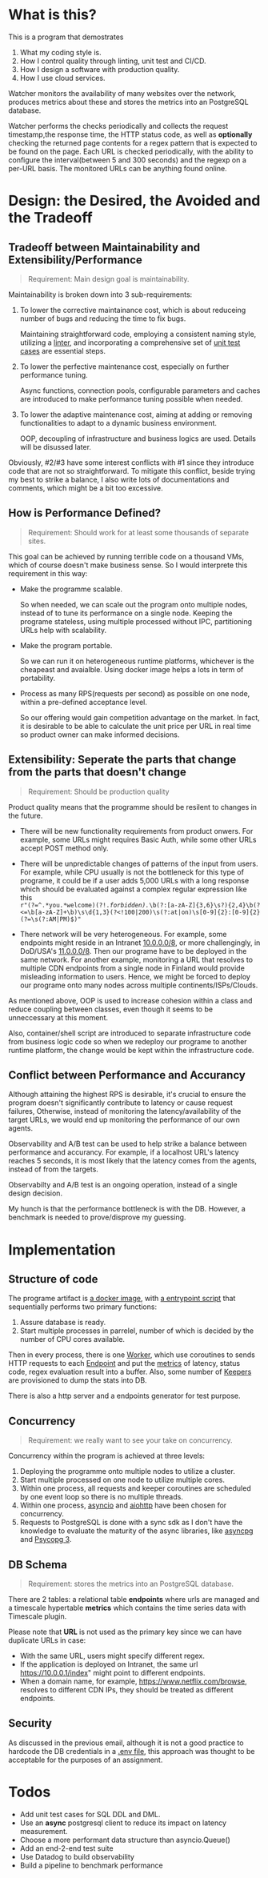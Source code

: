 # What is this?
This is a program that demostrates
1. What my coding style is.
2. How I control quality through linting, unit test and CI/CD.
3. How I design a software with production quality.
4. How I use cloud services.

Watcher monitors the availability of many websites over the network, produces metrics about these and stores the metrics into an PostgreSQL database.

Watcher performs the checks periodically and collects the request timestamp,the response time, the HTTP status code, as well as **optionally** checking the returned page contents for a regex pattern that is expected to be found on the page. 
Each URL is checked periodically, with the ability to configure the interval(between 5 and 300 seconds) and the regexp on a per-URL basis. The monitored URLs can be anything found online.

# Design: the Desired, the Avoided and the Tradeoff

## Tradeoff between Maintainability and Extensibility/Performance
> Requirement: Main design goal is maintainability.

Maintainability is broken down into 3 sub-requirements:
1. To lower the corrective maintainance cost, which is about reduceing number of bugs and reducing the time to fix bugs.

    Maintaining straightforward code, employing a consistent naming style, utilizing a [linter](./.pylintrc), and incorporating a comprehensive set of [unit test cases](./test/) are essential steps.

2. To lower the perfective maintenance cost, especially on further performance tuning.

    Async functions, connection pools, configurable parameters and caches are introduced to make performance tuning possible when needed.

3. To lower the adaptive maintenance cost, aiming at adding or removing functionalities to adapt to a dynamic business environment.

    OOP, decoupling of infrastructure and business logics are used. Details will be disussed later.

Obviously, #2/#3 have some interest conflicts with #1 since they introduce code that are not so straightforward. To mitigate this conflict, beside trying my best to strike a balance, I also write lots of documentations and comments, which might be a bit too excessive.

## How is Performance Defined?
> Requirement: Should work for at least some thousands of separate sites.

This goal can be achieved by running terrible code on a thousand VMs, which of course doesn't make business sense. So I would interprete this requirement in this way:
- Make the programme scalable.

    So when needed, we can scale out the program onto multiple nodes, instead of to tune its performance on a single node.
    Keeping the programe stateless, using multiple processed without IPC, partitioning URLs help with scalability.
- Make the program portable.

    So we can run it on heterogeneous runtime platforms, whichever is the cheapeast and avaialble. Using docker image helps a lots in term of portability. 
- Process as many RPS(requests per second) as possible on one node, within a pre-defined acceptance level.

    So our offering would gain competition advantage on the market. In fact, it is desirable to be able to calculate the unit price per URL in real time so product owner can make informed decisions.

## Extensibility: Seperate the parts that change from the parts that doesn't change
> Requirement: Should be production quality

Product quality means that the programme should be resilent to changes in the future.

- There will be new functionality requirements from product onwers.
For example, some URLs might requires Basic Auth, while some other URLs accept POST method only. 

- There will be unpredictable changes of patterns of the input from users. For example, while CPU usually is not the bottleneck for this type of programe, it could be if a user adds 5,000 URLs with a long response which should be evaluated against a complex regular expression like this <code> r"(?=^.*you.*welcome)(?!.*forbidden).*\b(?:[a-zA-Z]{3,6}\s?){2,4}\b(?<=\b[a-zA-Z]+\b)\s\d{1,3}(?<!100|200)\s(?:at|on)\s[0-9]{2}:[0-9]{2}(?=\s(?:AM|PM)$)"</code>

- There network will be very heterogeneous.
For example, some endpoints might reside in an Intranet [10.0.0.0/8](https://en.wikipedia.org/wiki/Private_network), or more challengingly, in DoD/USA's [11.0.0.0/8](https://news.ycombinator.com/item?id=10006534). Then our programe have to be deployed in the same network.
For another example, monitoring a URL that resolves to multiple CDN endpoints from a single node in Finland would provide misleading information to users. Hence, we might be forced to deploy our programe onto many nodes across multiple continents/ISPs/Clouds.

As mentioned above, OOP is used to increase cohesion within a class and reduce coupling between classes, even though it seems to be unneccessary at this moment.

Also, container/shell script are introduced to separate infrastructure code from business logic code so when we redeploy our programe to another runtime platform, the change would be kept within the infrastructure code.

## Conflict between Performance and Accurancy 
Although attaining the highest RPS is desirable, it's crucial to ensure the program doesn't significantly contribute to latency or cause request failures, Otherwise, instead of monitoring the latency/availability of the target URLs, we would end up monitoring the performance of our own agents.

Observability and A/B test can be used to help strike a balance between performance and accurancy. For example, if a localhost URL's latency reaches 5 seconds, it is most likely that the latency comes from the agents, instead of from the targets.

Observabilty and A/B test is an ongoing operation, instead of a single design decision.

My hunch is that the performance bottleneck is with the DB. However, a benchmark is needed to prove/disprove my guessing.

# Implementation
## Structure of code
The programe artifact is [a docker image](./Dockerfile), with [a entrypoint script](./entrypoint.sh) that sequentially performs two primary functions:
1. Assure database is ready.
2. Start multiple processes in parrelel, number of which is decided by the number of CPU cores available.

Then in every process, there is one [Worker](./src/worker.py), which use coroutines to sends HTTP requests to each [Endpoint](./src/endpoint.py) and put the [metrics](./src/metrics.py) of latency, status code, regex evaluation result into a buffer. Also, some number of [Keepers](./src/Keeper.py) are provisioned to dump the stats into DB. 

There is also a http server and a endpoints generator for test purpose.

## Concurrency 
> Requirement: we really want to see your take on concurrency.

Concurrency within the program is achieved at three levels:

1. Deploying the programme onto multiple nodes to utilize a cluster.
2. Start multiple processed on one node to utilize multiple cores.
3. Within one process, all requests and keeper coroutines are scheduled by one event loop so there is no multiple threads.
4. Within one process, [asyncio](https://docs.python.org/3/library/asyncio.html) and [aiohttp](https://docs.aiohttp.org/en/stable/) have been chosen for concurrency.
5. Requests to PostgreSQL is done with a sync sdk as I don't have the knowledge to evaluate the maturity of the async libraries, like [asyncpg](https://github.com/MagicStack/asyncpg) and [Psycopg 3](https://www.psycopg.org/psycopg3/docs/advanced/async.html).

## DB Schema
> Requirement: stores the metrics into an PostgreSQL database.

There are 2 tables: a relational table **endpoints** where urls are managed and a timescale hypertable **metrics** which contains the time series data with Timescale plugin.

Please note that **URL** is not used as the primary key since we can have duplicate URLs in case:
- With the same URL, users might specify different regex. 
- If the application is deployed on Intranet, the same url https://10.0.0.1/index" might point to different endpoints.
- When a domain name, for example, https://www.netflix.com/browse, resolves to different CDN IPs, they should be treated as different endpoints.

## Security
As discussed in the previous email, although it is not a good practice to hardcode the DB credentials in a [.env file](./.env), this approach was thought to be acceptable for the purposes of an assignment.

# Todos
- Add unit test cases for SQL DDL and DML.
- Use an **async** postgresql client to reduce its impact on latency measurement.
- Choose a more performant data structure than asyncio.Queue()
- Add an end-2-end test suite
- Use Datadog to build observability
- Build a pipeline to benchmark performance

